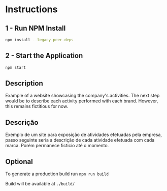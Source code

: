 # Instructions

## 1 - Run NPM Install
```bash
npm install --legacy-peer-deps
```

## 2 - Start the Application
```bash
npm start
```
## Description
Example of a website showcasing the company's activities. The next step would be to describe each activity performed with each brand. However, this remains fictitious for now.

## Descrição
Exemplo de um site para exposição de atividades efetuadas pela empresa, passo seguinte seria a descrição de cada atividade efetuada com cada marca. Porém permanece ficticio até o momento.


## Optional
To generate a production build run `npm run build`

Build will be available at `./build/`


